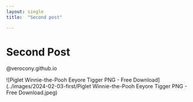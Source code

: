 ```yaml
---
layout: single
title:  "Second post"

---
```


# Second Post

@verocony.github.io



![Piglet Winnie-the-Pooh Eeyore Tigger PNG - Free Download](../images/2024-02-03-first/Piglet Winnie-the-Pooh Eeyore Tigger PNG - Free Download.jpeg)
